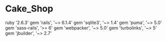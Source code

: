 # Cake_Shop

ruby '2.6.3'
gem 'rails', '~> 6.1.4'
gem 'sqlite3', '~> 1.4'
gem 'puma', '~> 5.0'
gem 'sass-rails', '>= 6'
gem 'webpacker', '~> 5.0'
gem 'turbolinks', '~> 5'
gem 'jbuilder', '~> 2.7'
